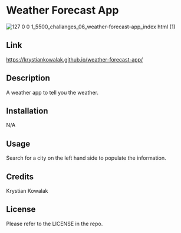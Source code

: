 # Weather Forecast App
![127 0 0 1_5500_challanges_06_weather-forecast-app_index html (1)](https://github.com/KrystianKowalak/weather-forecast-app/assets/63071475/f0a663d3-633c-4052-a8df-872a73af87ec)

## Link
https://krystiankowalak.github.io/weather-forecast-app/

## Description

A weather app to tell you the weather.

## Installation

N/A

## Usage

Search for a city on the left hand side to populate the information.

## Credits

Krystian Kowalak

## License

Please refer to the LICENSE in the repo.
